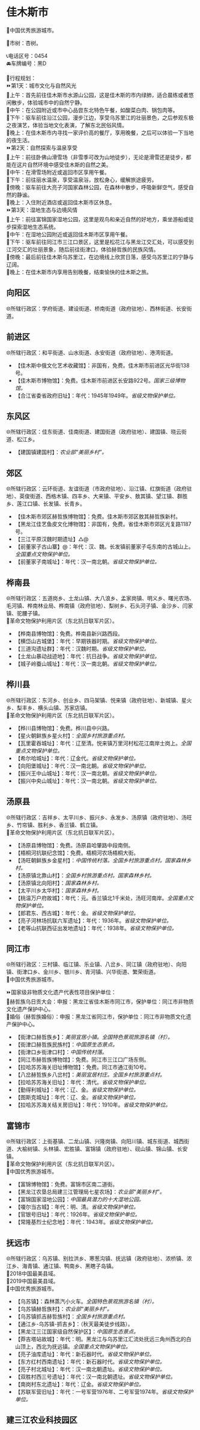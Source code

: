 # 佳木斯市  
🏅中国优秀旅游城市。  
  
🌳市树：杏树。  
  
📞电话区号：0454  
🚘车牌编号：黑D  
  
🧭行程规划：  
⏩第1天：城市文化与自然风光  
🔸上午：首先前往佳木斯市水源山公园，这是佳木斯的市内绿肺，适合晨练或者悠闲散步，体验城市中的自然宁静。  
🔸中午：在公园附近或市中心品尝东北特色午餐，如酸菜白肉、锅包肉等。  
🔸下午：驱车前往沿江公园，漫步江边，享受乌苏里江的壮丽景色，之后参观东极之夜演艺，体验当地文化表演，了解东北民俗风情。  
🔸晚上：在佳木斯市内寻找一家评价高的餐厅，享用晚餐，之后可以体验一下当地的夜生活。  
⏩第2天：自然探索与温泉享受  
🔸上午：前往卧佛山滑雪场（非雪季可改为山地徒步），无论是滑雪还是徒步，都能在这片自然环境中感受佳木斯的自然之美。  
🔸中午：在滑雪场附近或返回市区享用午餐。  
🔸下午：前往丽水温泉，享受温泉浴，放松身心，缓解旅途疲劳。  
🔸傍晚：驱车前往大亮子河国家森林公园，在森林中散步，呼吸新鲜空气，感受自然的静谧。  
🔸晚上：入住附近酒店或返回佳木斯市区休息。  
⏩第3天：湿地生态与边境风情  
🔸上午：前往富锦国家湿地公园，这里是观鸟和亲近自然的好地方，乘坐游船或徒步探索湿地生态系统。  
🔸中午：在湿地公园附近或返回佳木斯市区享用午餐。  
🔸下午：驱车前往同江市三江口景区，这里是松花江与黑龙江交汇处，可以感受到江河交汇的壮丽景象，随后前往街津口，体验赫哲族的民族风情。  
🔸傍晚：最后前往佳木斯乌苏里江，在边境线上欣赏日落，感受乌苏里江的宁静与辽阔。  
🔸晚上：在佳木斯市内享用告别晚餐，结束愉快的佳木斯之旅。  

## 向阳区  
🌐所辖行政区：学府街道、建设街道、桥南街道（政府驻地）、西林街道、长安街道。  

## 前进区  
🌐所辖行政区：和平街道、山水街道、永安街道（政府驻地）、港湾街道。  
  
* 【佳木斯中俄文化艺术收藏馆】：非国有，免费。佳木斯市前进区光华街138号。  
* 【佳木斯市博物馆】：免费。佳木斯市前进区长安路922号。*国家三级博物馆。*  
* 【合江省委省政府旧址】：年代：1945年1949年。*省级文物保护单位。*  

## 东风区  
🌐所辖行政区：佳东街道、佳南街道、建国街道（政府驻地）、建国镇、晓云街道、松江乡。  
  
* 【建国镇建国村】：*农业部“美丽乡村”。*  

## 郊区  
🌐所辖行政区：云环街道、友谊街道（市政府驻地）、沿江镇、红旗街道（政府驻地）、英俊街道、西格木镇、四丰乡、大来镇、平安乡、敖其镇、望江镇、群胜乡、莲江口镇、长发镇、长青乡。  
  
* 【佳木斯市郊区赫哲族博物馆】：免费。佳木斯市郊区敖其赫哲族新村。  
* 【黑龙江佳艺鱼皮文化博物馆】：非国有，免费。省佳木斯市郊区光复路1187号。  
* 【三江平原汉魏时期遗址】△@  
* 【前董家子古山寨】@：年代：汉、魏。长发镇前董家子屯东南的古城山上。*全国重点文物保护单位。*  
* 【前董家子南城址】：年代：汉一南北朝。*省级文物保护单位。*  
  
## 桦南县  
🌐所辖行政区：五道岗乡、土龙山镇、大八浪乡、孟家岗镇、明义乡、曙光农场、毛河镇、桦南林业局、桦南镇（政府驻地）、梨树乡、石头河子镇、金沙乡、闫家镇、驼腰子镇。  
🚩革命文物保护利用片区（东北抗日联军片区）。  
  
* 【桦南县博物馆】：免费。桦南县新兴路西段。  
* 【横岱山古城堡】：年代：早期铁器时期。*省级文物保护单位。*  
* 【三道沟遗址群】：年代：汉魏时期。*省级文物保护单位。*  
* 【土龙山暴动战迹地】：年代：抗日战争。*省级文物保护单位。*  
* 【城子岭蚕山城址】：年代：汉一南北朝。*省级文物保护单位。*  

## 桦川县  
🌐所辖行政区：东河乡、创业乡、四马架镇、悦来镇（政府驻地）、新城镇、星火乡、梨丰乡、横头山镇、苏家店镇。  
🚩革命文物保护利用片区（东北抗日联军片区）。  
  
* 【桦川县博物馆】：免费。桦川县中兴路。  
* 【星火朝鲜族乡星火村】：*全国乡村旅游重点村。*  
* 【瓦里霍吞城址】：年代：辽至清。悦来镇万里河村松花江南岸士岗上。*全国重点文物保护单位。*  
* 【希尔哈城址】：年代：辽金代。*省级文物保护单位。*  
* 【向阳堡城址】：年代：汉一南北朝。*省级文物保护单位。*  
* 【振兴王中山城址】：年代：汉一南北朝。*省级文物保护单位。*  
* 【振兴中央山城址】：年代：汉一南北朝。*省级文物保护单位。*  
  
## 汤原县  
🌐所辖行政区：吉祥乡、太平川乡、振兴乡、永发乡、汤原镇（政府驻地）、汤旺乡、竹帘镇、胜利乡、香兰镇、鹤立镇。  
🚩革命文物保护利用片区（东北抗日联军片区）。  
  
* 【汤原县博物馆】：免费。汤原县哈肇路中段南侧。  
* 【梧桐河抗联纪念馆】：免费。梧桐河农场梧桐大街。  
* 【汤旺朝鲜族乡金星村】：*中国传统村落。全国乡村旅游重点村。国家森林乡村。*  
* 【汤原镇北靠山村】：*全国乡村旅游重点村。国家森林乡村。*  
* 【汤原镇北向阳村】：*国家森林乡村。*  
* 【太平川乡太华村】：*国家森林乡村。*  
* 【桃温万户府故城】：年代：元。香兰镇北1千米处，汤旺河南岸。*全国重点文物保护单位。*  
* 【郎君东、西古城】：年代：金。*省级文物保护单位。*  
* 【亮子河林场抗联六军遗址】：年代：1936年。*省级文物保护单位。*  
* 【老等山抗联西征出发地遗址】：年代：1938年。*省级文物保护单位。*  

## 同江市  
🌐所辖行政区：三村镇、临江镇、乐业镇、八岔乡、同江镇（政府驻地）、向阳镇、街津口乡、金川乡、银川乡、青河镇、兴华街道、繁荣街道。  
🏅中国优秀旅游城市。  
  
⏩国家级非物质文化遗产代表性项目保护单位：  
🔸赫哲族乌日贡大会：申报：黑龙江省佳木斯市同江市，保护单位：同江市非物质文化遗产保护中心。  
🔸婚俗（赫哲族婚俗）：申报：黑龙江省同江市，保护单位：同江市非物质文化遗产保护中心。  
 
* 【街津口赫哲族乡】：*美丽宜居小镇。全国特色景观旅游名镇（村）。*  
* 【街津口赫哲族民族村】：*中国原生态景点。*  
* 【街津口乡街津口村】：*中国传统村落。*  
* 【同江市赫哲族博物馆】：免费。同江市三江口广场东侧。  
* 【拉哈苏苏海关旧址博物馆】：免费。同江市通江街10号。  
* 【八岔赫哲族乡八岔村】：*美丽宜居村庄。全国乡村旅游重点村。*  
* 【拉哈苏苏海关旧址】：年代：清代。*省级文物保护单位。*  
* 【勤得利城址】：年代：辽、金。*省级文物保护单位。*  
* 【图斯克城址】：年代：辽、金。*省级文物保护单位。*  
* 【拉哈苏苏海关结关房旧址】：年代：1910年。*省级文物保护单位。*  

## 富锦市  
🌐所辖行政区：上街基镇、二龙山镇、兴隆岗镇、向阳川镇、城东街道、城西街道、大榆树镇、头林镇、宏胜镇、富锦镇（政府驻地）、砚山镇、锦山镇、长安镇。  
🚩革命文物保护利用片区（东北抗日联军片区）。  
🏅中国优秀旅游城市。  
  
* 【富锦博物馆】：免费。富锦市区南二道街。  
* 【黑龙江农垦总局建三江管理局七星农场】：*农业部“美丽乡村”。*  
* 【富锦国家湿地公园】：*中国最具潜力的十大湿地公园。*  
* 【嗄尔当古城】：年代：明、清。*省级文物保护单位。*  
* 【官银号旧址】：年代：1926年。*省级文物保护单位。*  
* 【常隆基烈士纪念地】：年代：1943年。*省级文物保护单位。*  

## 抚远市  
🌐所辖行政区：乌苏镇、别拉洪乡、寒葱沟镇、抚远镇（政府驻地）、浓桥镇、浓江乡、海青镇、通江镇、鸭南乡、黑瞎子岛镇。  
🏅2018中国最美县域。  
🏅2019中国最美县域。  
🏅中国优秀旅游城市。  
  
* 【乌苏镇】：森林蒸汽小火车。*全国特色景观旅游名镇（村）。*  
* 【乌苏镇赫哲族村】：*农业部“美丽乡村”。*  
* 【乌苏镇抓吉赫哲族村】：*全国乡村旅游重点村。*  
* 【通江乡-乌苏镇-抓吉乡】：（秋天最美徒步线路）。  
* 【黑龙江三江国家级自然保护区】：*中国原生态景点。*  
* 【莽吉塔站故城】：年代：明。黑龙江与乌苏里江汇流处抚远三角州西北的白山顶上，西北为抚远镇。*全国重点文物保护单位。*  
* 【亮子油库遗址】：年代：新石器时代。*省级文物保护单位。*  
* 【东方红村西南遗址】：年代：新石器时代。*省级文物保护单位。*  
* 【亮子村北城址】：年代：汉一南北朝遗址。*省级文物保护单位。*  
* 【双胜村西三号遗址】：年代：汉一南北朝遗址。*省级文物保护单位。*  
* 【南岗村东北遗址】：年代：辽金。*省级文物保护单位。*  
* 【苏联军营旧址】：年代：一号军营1976年、二号军营1974年。*省级文物保护单位。*  
  
## 建三江农业科技园区 
